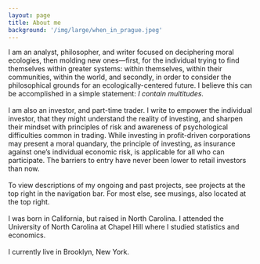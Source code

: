 ```yaml
---
layout: page
title: About me
background: '/img/large/when_in_prague.jpeg'
---
```

I am an analyst, philosopher, and writer focused on deciphering moral ecologies, then molding new ones—first, for the individual trying to find themselves within greater systems: within themselves, within their communities, within the world, and secondly, in order to consider the philosophical grounds for an ecologically-centered future. I believe this can be accomplished in a simple statement: <i>I contain multitudes.</i>
<br><br>
I am also an investor, and part-time trader. I write to empower the individual investor, that they might understand the reality of investing, and sharpen their mindset with principles of risk and awareness of psychological difficulties common in trading. While investing in profit-driven corporations may present a moral quandary, the principle of investing, as insurance against one’s individual economic risk, is applicable for all who can participate. The barriers to entry have never been lower to retail investors than now.
<br><br>
To view descriptions of my ongoing and past projects, see projects at the top right in the navigation bar. For most else, see musings, also located at the top right.
<br><br>
I was born in California, but raised in North Carolina. I attended the University of North Carolina at Chapel Hill where I studied statistics and economics.
<br><br>
I currently live in Brooklyn, New York.
